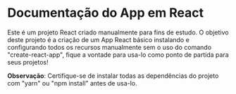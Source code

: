 # Documentação do App em React

Este é um projeto React criado manualmente para fins de estudo. O objetivo deste projeto é a criação de um App React básico instalando e configurando todos os recursos manualmente sem o uso do comando "create-react-app", fique a vontade para usa-lo como ponto de partida para seus projetos!

**Observação**: Certifique-se de instalar todas as dependências do projeto com "yarn" ou "npm install" antes de usa-lo.
